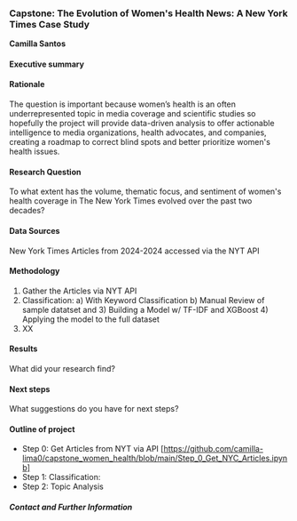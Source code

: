 ### Capstone: The Evolution of Women's Health News: A New York Times Case Study

**Camilla Santos**

#### Executive summary

#### Rationale
The question is important because women’s health is an often underrepresented topic in media coverage and scientific studies so hopefully the project will provide data-driven analysis to offer actionable intelligence to media organizations, health advocates, and companies, creating a roadmap to correct blind spots and better prioritize women's health issues.

#### Research Question
To what extent has the volume, thematic focus, and sentiment of women's health coverage in The New York Times evolved over the past two decades?

#### Data Sources
New York Times Articles from 2024-2024 accessed via the NYT API

#### Methodology
1) Gather the Articles via NYT API
2) Classification: a) With Keyword Classification b) Manual Review of sample datatset and 3) Building a Model w/ TF-IDF and XGBoost 4) Applying the model to the full dataset 
3) XX

#### Results
What did your research find?

#### Next steps
What suggestions do you have for next steps?

#### Outline of project

- Step 0: Get Articles from NYT via API [https://github.com/camilla-lima0/capstone_women_health/blob/main/Step_0_Get_NYC_Articles.ipynb]
- Step 1: Classification: 
- Step 2: Topic Analysis


##### Contact and Further Information

